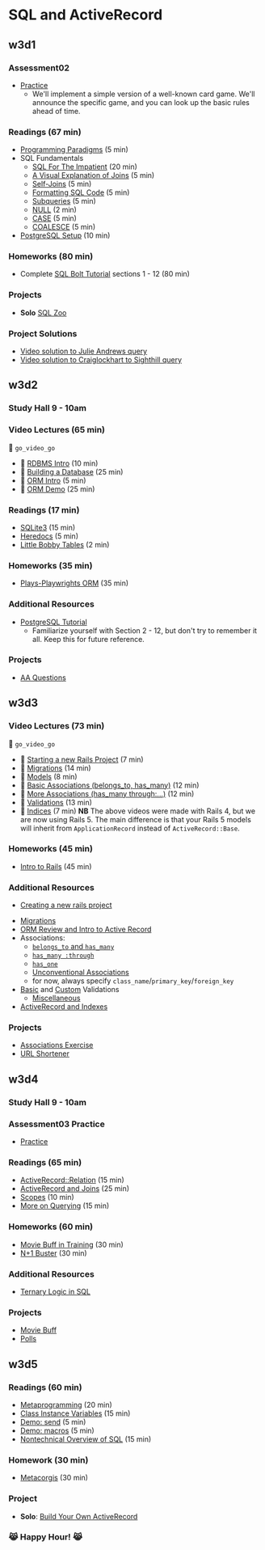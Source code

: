 # SQL and ActiveRecord

## w3d1

### Assessment02
+ [Practice][assessment-prep-2]
  + We'll implement a simple version of a well-known card game. We'll announce
  the specific game, and you can look up the basic rules ahead of time.

### Readings (67 min)

+ [Programming Paradigms][paradigms] (5 min)
+ SQL Fundamentals
    + [SQL For The Impatient][sql-intro] (20 min)
    + [A Visual Explanation of Joins][visual-joins] (5 min)
    + [Self-Joins][self] (5 min)
    + [Formatting SQL Code][sql-formatting] (5 min)
    + [Subqueries][subquery] (5 min)
    + [NULL][null] (2 min)
    + [CASE][case] (5 min)
    + [COALESCE][coalesce] (5 min)
+ [PostgreSQL Setup][postgres-setup] (10 min)

### Homeworks (80 min)

+ Complete [SQL Bolt Tutorial][sql-bolt] sections 1 - 12 (80 min)

### Projects

+ **Solo** [SQL Zoo][sqlzoo-readme]

### Project Solutions

+ [Video solution to Julie Andrews query][julie-andrews-vid]
+ [Video solution to Craiglockhart to Sighthill query][craiglockhart-vid]

[assessment-prep-2]: https://github.com/appacademy/assessment-prep#assessment-2

[paradigms]: readings/paradigms.md
[sql-intro]: readings/sql-intro.md
[visual-joins]: https://blog.codinghorror.com/a-visual-explanation-of-sql-joins/
[self]: readings/self-joins.md
[sql-formatting]: readings/formatting.md
[subquery]: https://sqlbolt.com/topic/subqueries
[postgres-setup]: readings/setup.md
[null]: readings/null.md
[case]: http://www.postgresqltutorial.com/postgresql-case/
[coalesce]: http://www.postgresqltutorial.com/postgresql-coalesce/

[sqlzoo-readme]: projects/sqlzoo
[sql-bolt]: https://sqlbolt.com/
[julie-andrews-vid]: https://vimeo.com/184539804
[craiglockhart-vid]: https://vimeo.com/184539167

## w3d2

### Study Hall 9 - 10am

### Video Lectures (65 min)
:closed_lock_with_key: `go_video_go`
+ :movie_camera: [RDBMS Intro][rdbms-intro-video] (10 min)
+ :movie_camera: [Building a Database][build-db-video] (25 min)
+ :movie_camera: [ORM Intro][orm-intro-video] (5 min)
+ :movie_camera: [ORM Demo][orm-demo-video] (25 min)

### Readings (17 min)

+ [SQLite3][sqlite3] (15 min)
+ [Heredocs][heredocs] (5 min)
+ [Little Bobby Tables][xkcd-bobby-tables] (2 min)

### Homeworks (35 min)
+ [Plays-Playwrights ORM][plays-orm] (35 min)

### Additional Resources
+ [PostgreSQL Tutorial][postgresql]
  + Familiarize yourself with Section 2 - 12, but don't try to remember
    it all. Keep this for future reference.

### Projects
+ [AA Questions][aa-questions]

[postgresql]: http://www.postgresqltutorial.com/
[sqlite3]: readings/sqlite3.md
[heredocs]: readings/heredocs.md
[xkcd-bobby-tables]: http://xkcd.com/327/

[plays-orm]: homeworks/questions/plays_orm.md

[rdbms-intro-video]: https://vimeo.com/167596295
[build-db-video]: https://vimeo.com/167593816
[orm-intro-video]: https://vimeo.com/167805228
[orm-demo-video]: https://vimeo.com/167672029

[aa-questions]: projects/aa_questions

## w3d3

### Video Lectures (73 min)
:closed_lock_with_key: `go_video_go`

+ :movie_camera: [Starting a new Rails Project][rails-intro-video] (7 min)
+ :movie_camera: [Migrations][migrations-video] (14 min)
+ :movie_camera: [Models][models-video] (8 min)
+ :movie_camera: [Basic Associations (belongs_to, has_many)][associations-video]  (12 min)
+ :movie_camera: [More Associations (has_many through:...)][associations-2-video] (12 min)
+ :movie_camera: [Validations][validations-video] (13 min)
+ :movie_camera: [Indices][indices-video] (7 min)
**NB** The above videos were made with Rails 4, but we are now using Rails 5.
The main difference is that your Rails 5 models will inherit from
`ApplicationRecord` instead of `ActiveRecord::Base`.

### Homeworks (45 min)

+ [Intro to Rails][intro-rails-homework] (45 min)

### Additional Resources
* [Creating a new rails project][first-rails-project]
+ [Migrations][ar-migrations]
+ [ORM Review and Intro to Active Record][ar-orm]
+ Associations:  
  + [`belongs_to` and `has_many`][belongs-to-has-many]
  + [`has_many :through`][has-many-through]
  + [`has_one`][has-one]
  + [Unconventional Associations][unconventional-associations]
  + for now, always specify `class_name`/`primary_key`/`foreign_key`
+ [Basic][validations] and [Custom][custom-validations] Validations
  + [Miscellaneous][validations-misc]
+ [ActiveRecord and Indexes][ar-indexing]

### Projects
+ [Associations Exercise][associations-exercise]
+ [URL Shortener][url-shortener]

[rails-intro-video]: https://vimeo.com/167799435
[migrations-video]: https://vimeo.com/167799434
[models-video]: https://vimeo.com/167799436
[associations-video]: https://vimeo.com/167799432
[associations-2-video]: https://vimeo.com/167799430
[validations-video]: https://vimeo.com/167799437
[indices-video]: https://vimeo.com/167799431

[first-rails-project]: readings/first-rails-project.md
[ar-migrations]: readings/migrations.md
[ar-orm]: readings/orm.md

[belongs-to-has-many]: readings/belongs-to-has-many.md
[has-many-through]: readings/has-many-through.md
[has-one]: readings/has-one.md
[rails-conventions]: readings/rails-conventions.md
[unconventional-associations]: readings/unconventional-associations.md

[validations]: readings/validations.md
[custom-validations]: readings/custom-validations.md
[validations-misc]: readings/validations-misc.md

[ar-indexing]: readings/indexing.md

[intro-rails-homework]: homeworks/questions/intro_rails.md

[associations-exercise]: projects/associations_exercise
[url-shortener]: projects/url_shortener

## w3d4

### Study Hall 9 - 10am

### Assessment03 Practice
+ [Practice][assessment-prep-3]

### Readings (65 min)
+ [ActiveRecord::Relation][relation] (15 min)
+ [ActiveRecord and Joins][ar-joins] (25 min)
+ [Scopes][scopes] (10 min)
+ [More on Querying][querying-ii] (15 min)

### Homeworks (60 min)
+ [Movie Buff in Training][movie-buff-hw] (30 min)
+ [N+1 Buster][n1-buster] (30 min)

### Additional Resources
+ [Ternary Logic in SQL][sql-ternary-logic]

### Projects
+ [Movie Buff][movie-buff]
+ [Polls][polls-app]

[assessment-prep-3]: https://github.com/appacademy/assessment-prep#assessment-3
[relation]: readings/relation.md
[ar-joins]: readings/joins.md
[scopes]: readings/scopes.md
[querying-ii]: readings/querying-ii.md
[sql-ternary-logic]: readings/sql-ternary-logic.md

[n1-buster]: homeworks/questions/n_1_buster/README.md
[movie-buff-hw]: homeworks/questions/active_record_warmup/README.md
[movie-buff]: projects/movie_buff
[polls-app]: projects/polls_app

## w3d5

### Readings (60 min)
+ [Metaprogramming][metaprogramming] (20 min)
+ [Class Instance Variables][class-instance-variables] (15 min)
+ [Demo: send][meta-send] (5 min)
+ [Demo: macros][meta-macros] (5 min)
+ [Nontechnical Overview of SQL][sql-nontech] (15 min)

### Homework (30 min)
+ [Metacorgis][metacorgi-hw] (30 min)

### Project
+ **Solo**: [Build Your Own ActiveRecord][build-your-own-ar]

### :joy_cat: **Happy Hour!** :joy_cat:

[metaprogramming]: readings/metaprogramming.md
[class-instance-variables]: readings/class-instance-variables.md
[meta-send]: demos/send.rb
[meta-macros]: demos/macros.rb
[sql-nontech]: readings/sql_nontech.md
[build-your-own-ar]: projects/active_record_lite
[metacorgi-hw]: homeworks/questions/meta_corgis

